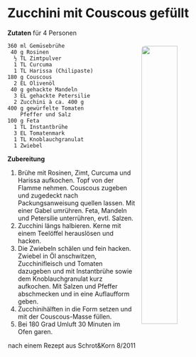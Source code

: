 Zucchini mit Couscous gefüllt
=============================

<img align='right' style="margin:5ex 0 1ex 1em;border-radius:8px" width="40%" src="images/Zucchini.jpg">

**Zutaten** für 4 Personen
```
360 ml Gemüsebrühe
 40 g Rosinen
  ½ TL Zimtpulver
  1 TL Curcuma
  1 TL Harissa (Chilipaste)
180 g Couscous
  2 EL Olivenöl
 40 g gehackte Mandeln
  3 EL gehackte Petersilie
  2 Zucchini à ca. 400 g
400 g gewürfelte Tomaten
    Pfeffer und Salz
100 g Feta
  1 TL Instantbrühe
  3 EL Tomatenmark 
  1 TL Knoblauchgranulat
  1 Zwiebel
```

**Zubereitung**

1. Brühe mit Rosinen, Zimt, Curcuma und Harissa aufkochen. Topf von der Flamme nehmen. Couscous zugeben und zugedeckt nach Packungsanweisung quellen lassen. Mit einer Gabel umrühren. Feta, Mandeln und Petersilie unterrühren, evtl. Salzen.  
2. Zucchini längs halbieren. Kerne mit einem Teelöffel herauslösen und hacken. 
3. Die Zwiebeln schälen und fein hacken. Zwiebel in Öl anschwitzen, Zucchinifleisch und Tomaten dazugeben und mit Instantbrühe sowie dem Knoblauchgranulat kurz aufkochen. Mit Salzen und Pfeffer abschmecken und in eine Auflaufform geben.
4. Zucchinihälften in die Form setzen und mit der Couscous-Masse füllen.  
5. Bei 180 Grad Umluft 30 Minuten im Ofen garen.

<p align=right>nach einem Rezept aus Schrot&Korn 8/2011 </p>
